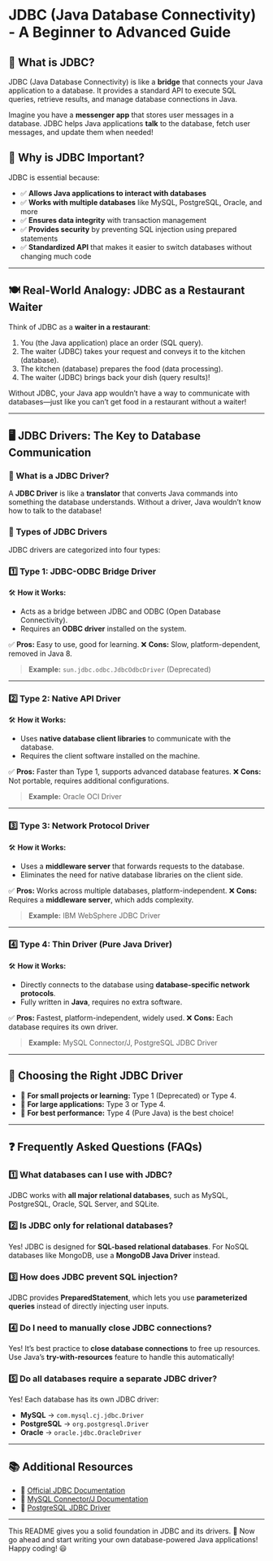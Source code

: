 # JDBC (Java Database Connectivity) - A Beginner to Advanced Guide

## 🌟 What is JDBC?
JDBC (Java Database Connectivity) is like a **bridge** that connects your Java application to a database. It provides a standard API to execute SQL queries, retrieve results, and manage database connections in Java.

Imagine you have a **messenger app** that stores user messages in a database. JDBC helps Java applications **talk** to the database, fetch user messages, and update them when needed!

## 🚀 Why is JDBC Important?
JDBC is essential because:
- ✅ **Allows Java applications to interact with databases**
- ✅ **Works with multiple databases** like MySQL, PostgreSQL, Oracle, and more
- ✅ **Ensures data integrity** with transaction management
- ✅ **Provides security** by preventing SQL injection using prepared statements
- ✅ **Standardized API** that makes it easier to switch databases without changing much code

---
## 🍽️ Real-World Analogy: JDBC as a Restaurant Waiter
Think of JDBC as a **waiter in a restaurant**:
1. You (the Java application) place an order (SQL query).
2. The waiter (JDBC) takes your request and conveys it to the kitchen (database).
3. The kitchen (database) prepares the food (data processing).
4. The waiter (JDBC) brings back your dish (query results)!

Without JDBC, your Java app wouldn’t have a way to communicate with databases—just like you can’t get food in a restaurant without a waiter!

---
## 🖥️ JDBC Drivers: The Key to Database Communication

### 🔑 What is a JDBC Driver?
A **JDBC Driver** is like a **translator** that converts Java commands into something the database understands. Without a driver, Java wouldn’t know how to talk to the database!

### 📌 Types of JDBC Drivers
JDBC drivers are categorized into four types:

### 1️⃣ Type 1: JDBC-ODBC Bridge Driver
🛠️ **How it Works:**
- Acts as a bridge between JDBC and ODBC (Open Database Connectivity).
- Requires an **ODBC driver** installed on the system.

✅ **Pros:** Easy to use, good for learning.
❌ **Cons:** Slow, platform-dependent, removed in Java 8.

> **Example:** `sun.jdbc.odbc.JdbcOdbcDriver` (Deprecated)

---
### 2️⃣ Type 2: Native API Driver
🛠️ **How it Works:**
- Uses **native database client libraries** to communicate with the database.
- Requires the client software installed on the machine.

✅ **Pros:** Faster than Type 1, supports advanced database features.
❌ **Cons:** Not portable, requires additional configurations.

> **Example:** Oracle OCI Driver

---
### 3️⃣ Type 3: Network Protocol Driver
🛠️ **How it Works:**
- Uses a **middleware server** that forwards requests to the database.
- Eliminates the need for native database libraries on the client side.

✅ **Pros:** Works across multiple databases, platform-independent.
❌ **Cons:** Requires a **middleware server**, which adds complexity.

> **Example:** IBM WebSphere JDBC Driver

---
### 4️⃣ Type 4: Thin Driver (Pure Java Driver)
🛠️ **How it Works:**
- Directly connects to the database using **database-specific network protocols**.
- Fully written in **Java**, requires no extra software.

✅ **Pros:** Fastest, platform-independent, widely used.
❌ **Cons:** Each database requires its own driver.

> **Example:** MySQL Connector/J, PostgreSQL JDBC Driver

---
## 🧐 Choosing the Right JDBC Driver
- 🔹 **For small projects or learning:** Type 1 (Deprecated) or Type 4.
- 🔹 **For large applications:** Type 3 or Type 4.
- 🔹 **For best performance:** Type 4 (Pure Java) is the best choice!

---
## ❓ Frequently Asked Questions (FAQs)

### 1️⃣ What databases can I use with JDBC?
JDBC works with **all major relational databases**, such as MySQL, PostgreSQL, Oracle, SQL Server, and SQLite.

### 2️⃣ Is JDBC only for relational databases?
Yes! JDBC is designed for **SQL-based relational databases**. For NoSQL databases like MongoDB, use a **MongoDB Java Driver** instead.

### 3️⃣ How does JDBC prevent SQL injection?
JDBC provides **PreparedStatement**, which lets you use **parameterized queries** instead of directly injecting user inputs.

### 4️⃣ Do I need to manually close JDBC connections?
Yes! It’s best practice to **close database connections** to free up resources. Use Java’s **try-with-resources** feature to handle this automatically!

### 5️⃣ Do all databases require a separate JDBC driver?
Yes! Each database has its own JDBC driver:
- **MySQL** → `com.mysql.cj.jdbc.Driver`
- **PostgreSQL** → `org.postgresql.Driver`
- **Oracle** → `oracle.jdbc.OracleDriver`

---
## 📚 Additional Resources
- 📖 [Official JDBC Documentation](https://docs.oracle.com/javase/tutorial/jdbc/overview/index.html)
- 📖 [MySQL Connector/J Documentation](https://dev.mysql.com/doc/connector-j/en/)
- 📖 [PostgreSQL JDBC Driver](https://jdbc.postgresql.org/)

---
This README gives you a solid foundation in JDBC and its drivers. 🚀 Now go ahead and start writing your own database-powered Java applications! Happy coding! 😃